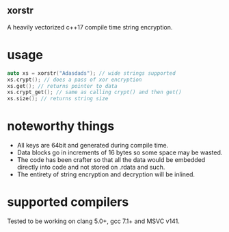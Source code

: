 ## xorstr
A heavily vectorized c++17 compile time string encryption.

# usage
```cpp
auto xs = xorstr("Adasdads"); // wide strings supported
xs.crypt(); // does a pass of xor encryption
xs.get(); // returns pointer to data
xs.crypt_get(); // same as calling crypt() and then get()
xs.size(); // returns string size
```

# noteworthy things
* All keys are 64bit and generated during compile time.
* Data blocks go in increments of 16 bytes so some space may be wasted.
* The code has been crafter so that all the data would be embedded directly into code and not stored on .rdata and such.
* The entirety of string encryption and decryption will be inlined.

# supported compilers
Tested to be working on clang 5.0+, gcc 7.1+ and MSVC v141.
